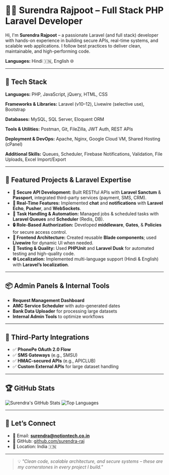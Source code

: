 # 👨‍💻 Surendra Rajpoot – Full Stack PHP Laravel Developer

Hi, I'm **Surendra Rajpoot** – a passionate Laravel (and full stack) developer with hands-on experience in building secure APIs, real-time systems, and scalable web applications. I follow best practices to deliver clean, maintainable, and high-performing code.

**Languages:** Hindi 🇮🇳, English 🌐

---

## 🔧 Tech Stack

**Languages:**
PHP, JavaScript, jQuery, HTML, CSS

**Frameworks & Libraries:**
Laravel (v10–12), Livewire (selective use), Bootstrap

**Databases:**
MySQL, SQL Server, Eloquent ORM

**Tools & Utilities:**
Postman, Git, FileZilla, JWT Auth, REST APIs

**Deployment & DevOps:**
Apache, Nginx, Google Cloud VM, Shared Hosting (cPanel)

**Additional Skills:**
Queues, Scheduler, Firebase Notifications, Validation, File Uploads, Excel Import/Export

---
## 🚀 Featured Projects & Laravel Expertise

- **🔐 Secure API Development:** Built RESTful APIs with **Laravel Sanctum** & **Passport**, integrated third-party services (payment, SMS, CRM).
- **📡 Real-Time Features:** Implemented **chat** and **notifications** with **Laravel Echo**, **Pusher**, and **WebSockets**.
- **🧠 Task Handling & Automation:** Managed jobs & scheduled tasks with **Laravel Queues** and **Scheduler** (Redis, DB).
- **🔒 Role-Based Authorization:** Developed **middleware**, **Gates**, & **Policies** for secure access control.
- **🧩 Frontend Architecture:** Created reusable **Blade components**; used **Livewire** for dynamic UI when needed.
- **🧪 Testing & Quality:** Used **PHPUnit** and **Laravel Dusk** for automated testing and high-quality code.
- **🌐 Localization:** Implemented multi-language support (Hindi & English) with **Laravel’s localization**.

---

## 📦 Admin Panels & Internal Tools

- **Request Management Dashboard**
- **AMC Service Scheduler** with auto-generated dates
- **Bank Data Uploader** for processing large datasets
- **Internal Admin Tools** to optimize workflows

---

## 🔌 Third-Party Integrations

- ✅ **PhonePe OAuth 2.0 Flow**
- ✅ **SMS Gateways** (e.g., SMSU)
- ✅ **HMAC-secured APIs** (e.g., APICLUB)
- ✅ **Custom External APIs** for large dataset handling


---

## 🏆 GitHub Stats

![Surendra's GitHub Stats](https://github-readme-stats.vercel.app/api?username=surendra-raj&show_icons=true&theme=dracula)
![Top Languages](https://github-readme-stats.vercel.app/api/top-langs/?username=surendra-raj&layout=compact&theme=dracula)

---

## 📍 Let’s Connect

- 📧 Email: **surendra@notiontech.co.in**
- 🔗 GitHub: [github.com/surendra-raj](https://github.com/surendra-raj)
- 📌 Location: India 🇮🇳

---

> 💡 *"Clean code, scalable architecture, and secure systems – these are my cornerstones in every project I build."*

